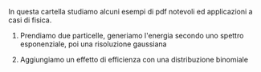 In questa cartella studiamo alcuni esempi di pdf notevoli ed applicazioni a casi di fisica.

1) Prendiamo due particelle, generiamo l'energia secondo uno spettro esponenziale, poi una risoluzione gaussiana

2) Aggiungiamo un effetto di efficienza con una distribuzione binomiale